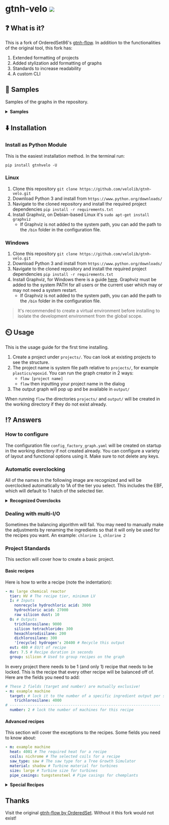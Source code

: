 <h1>gtnh-velo <img src="https://img.shields.io/github/license/velolib/gtnh-velo?style=flat-square"/> </h1>

## :question: What is it?

This is a fork of OrderedSet86's [gtnh-flow](https://github.com/OrderedSet86/gtnh-flow). In addition to the functionalities of the original tool, this fork has:
1. Extended formatting of projects
2. Added stylization add formatting of graphs
3. Standards to increase readability
4. A custom CLI

## :book: Samples
Samples of the graphs in the repository.
<details>
    <summary><strong>Samples</strong></summary>
    <img src="samples/rutile-titanium.png" alt="Rutile -> Titanium">
    <img src="samples/epoxid.png" alt="Epoxid">
</details>

## :arrow_down: Installation
### Install as Python Module
This is the easiest installation method. In the terminal run:
```
pip install gtnhvelo -U
```


### Linux
1. Clone this repository `git clone https://github.com/velolib/gtnh-velo.git`
2. Download Python 3 and install from `https://www.python.org/downloads/`
3. Navigate to the cloned repository and install the required project dependencies `pip install -r requirements.txt`
4. Install Graphviz, on Debian-based Linux it's `sudo apt-get install graphviz`
    - If Graphviz is not added to the system path, you can add the path to the `/bin` folder in the configuration file.

### Windows
1. Clone this repository `git clone https://github.com/velolib/gtnh-velo.git`
2. Download Python 3 and install from `https://www.python.org/downloads/`
3. Navigate to the cloned repository and install the required project dependencies `pip install -r requirements.txt`
4. Install Graphviz, for Windows there is a guide [here](https://forum.graphviz.org/t/new-simplified-installation-procedure-on-windows/224). Graphviz must be added to the system PATH for all users or the current user which may or may not need a system restart.
    - If Graphviz is not added to the system path, you can add the path to the `/bin` folder in the configuration file.

>It's recommended to create a virtual environment before installing to isolate the development environment from the global scope.


## :timer_clock: Usage
This is the usage guide for the first time installing.

1. Create a project under `projects/`. You can look at existing projects to see the structure.
2. The project name is system file path relative to `projects/`, for example `plastics/epoxid`. You can run the graph creator in 2 ways:
    - `flow [project name]`
    - `flow` then inputting your project name in the dialog
3. The output graph will pop up and be available in `output/`

When running `flow` the directories `projects/` and `output/` will be created in the working directory if they do not exist already.


## :interrobang: Answers
### How to configure
The configuration file `config_factory_graph.yaml` will be created on startup in the working directory if not created already.
You can configure a variety of layout and functional options using it. Make sure to not delete any keys.
<!-- <details>
    <summary><strong>Verbose Configuration List</strong></summary>
    coming soon...
</details> -->


### Automatic overclocking
All of the names in the following image are recognized and will be overclocked automatically to 1A of the tier you select. This includes the EBF, which will default to 1 hatch of the selected tier.
<details>
    <summary><strong>Recognized Overclocks</strong></summary>
    <img src="https://github.com/OrderedSet86/gtnh-flow/raw/master/samples/recognized_ocs.png" alt="Recognized overclocks">
</details>

### Dealing with multi-I/O
Sometimes the balancing algorithm will fail. You may need to manually make the adjustments by renaming the ingredients so that it will only be used for the recipes you want. An example: `chlorine 1`, `chlorine 2`
### Project Standards
This section will cover how to create a basic project.

#### Basic recipes
Here is how to write a recipe (note the indentation):
```yaml
- m: large chemical reactor
  tier: HV # The recipe tier, minimum LV
  I: # Inputs
    nonrecycle hydrochloric acid: 3000
    hydrochloric acid: 27000
    raw silicon dust: 10
  O: # Outputs
    trichlorosilane: 9000
    silicon tetrachloride: 300
    hexachlorodisilane: 200
    dichlorosilane: 300
    '[recycle] hydrogen': 20400 # Recycle this output
  eut: 480 # EU/t of recipe
  dur: 7.5 # Recipe duration in seconds
  group: silicon # Used to group recipes on the graph
```
In every project there needs to be 1 (and only 1) recipe that needs to be locked. This is the recipe that every other recipe will be balanced off of. Here are the fields you need to add:
```yaml
# These 2 fields (target and number) are mutually exclusive!
- m: example machine
  target: # lock it to the number of a specific ingredient output per second
    trichlorosilane: 4000
# -------------------------------------------------------------------
  number: 2 # lock the number of machines for this recipe
```
#### Advanced recipes
This section will cover the exceptions to the recipes.
Some fields you need to know about:
``` yaml
- m: example machine
  heat: 4001 # The required heat for a recipe
  coils: nichrome # The selected coils for a recipe
  saw_type: saw # The saw type for a Tree Growth Simulator
  material: shadow # Turbine material for turbines
  size: large # Turbine size for turbines
  pipe_casings: tungstensteel # Pipe casings for chemplants
```

<details>
    <summary><strong>Special Recipes</strong></summary>

```yaml
# Electric Blast Furnace example
- m: electric blast furance
tier: HV
I:
    tungstic acid: 7
O:
    tungsten trioxide: 4
eut: 480
dur: 10
heat: 1200
coils: nichrome
number: 1
```

```yaml
# Chemical Plant example
- m: chem plant
tier: LuV
I:
    pine wood: 0.1
O:
    crushed pine materials: 40
eut: 120
dur: 10
coils: tungstensteel
pipe_casings: tungstensteel

```

```yaml
# GT++ Machine example
- m: industrial sifter
tier: HV
I:
    platinum salt dust: 1
O:
    refined platinum salt dust: 0.95
eut: 30
dur: 30
group: pmp recycling

```

```yaml
# Multiblock turbine example
# in the finished graph it will calculate the actual numbers
- m: LGT
tier: EV
I:
    benzene: 1
O: {}
eut: 0
dur: 0
material: shadow
size: large
```

</details>



## Thanks
Visit the original [gtnh-flow by OrderedSet](https://github.com/OrderedSet86/gtnh-flow). Without it this fork would not exist!

